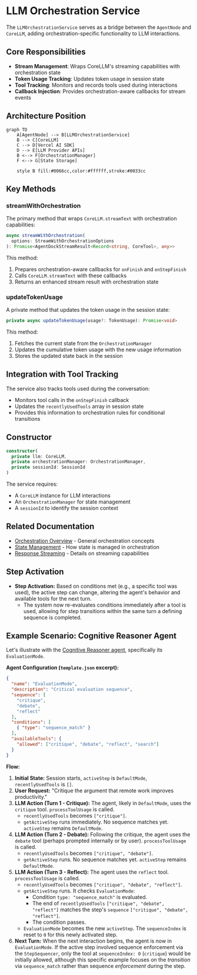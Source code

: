 # LLM Orchestration Service

The `LLMOrchestrationService` serves as a bridge between the `AgentNode` and `CoreLLM`, adding orchestration-specific functionality to LLM interactions.

## Core Responsibilities

- **Stream Management**: Wraps CoreLLM's streaming capabilities with orchestration state
- **Token Usage Tracking**: Updates token usage in session state
- **Tool Tracking**: Monitors and records tools used during interactions
- **Callback Injection**: Provides orchestration-aware callbacks for stream events

## Architecture Position

```mermaid
graph TD
    A[AgentNode] --> B[LLMOrchestrationService]
    B --> C[CoreLLM]
    C --> D[Vercel AI SDK]
    D --> E[LLM Provider APIs]
    B <--> F[OrchestrationManager]
    F <--> G[State Storage]
    
    style B fill:#0066cc,color:#ffffff,stroke:#0033cc
```

## Key Methods

### streamWithOrchestration

The primary method that wraps `CoreLLM.streamText` with orchestration capabilities:

```typescript
async streamWithOrchestration(
  options: StreamWithOrchestrationOptions
): Promise<AgentDockStreamResult<Record<string, CoreTool>, any>>
```

This method:
1. Prepares orchestration-aware callbacks for `onFinish` and `onStepFinish`
2. Calls `CoreLLM.streamText` with these callbacks
3. Returns an enhanced stream result with orchestration state

### updateTokenUsage

A private method that updates the token usage in the session state:

```typescript
private async updateTokenUsage(usage?: TokenUsage): Promise<void>
```

This method:
1. Fetches the current state from the `OrchestrationManager`
2. Updates the cumulative token usage with the new usage information
3. Stores the updated state back in the session

## Integration with Tool Tracking

The service also tracks tools used during the conversation:
- Monitors tool calls in the `onStepFinish` callback
- Updates the `recentlyUsedTools` array in session state
- Provides this information to orchestration rules for conditional transitions

## Constructor

```typescript
constructor(
  private llm: CoreLLM,
  private orchestrationManager: OrchestrationManager,
  private sessionId: SessionId
)
```

The service requires:
- A `CoreLLM` instance for LLM interactions
- An `OrchestrationManager` for state management
- A `sessionId` to identify the session context

## Related Documentation

- [Orchestration Overview](./orchestration-overview.md) - General orchestration concepts
- [State Management](./state-management.md) - How state is managed in orchestration
- [Response Streaming](../core/response-streaming.md) - Details on streaming capabilities 

## Step Activation

-   **Step Activation:** Based on conditions met (e.g., a specific tool was used), the active step can change, altering the agent's behavior and available tools for the next turn.
    -   The system now re-evaluates conditions immediately after a tool is used, allowing for step transitions within the same turn a defining sequence is completed.

## Example Scenario: Cognitive Reasoner Agent

Let's illustrate with the [Cognitive Reasoner agent](https://github.com/AgentDock/AgentDock/tree/main/agents/cognitive-reasoner), specifically its `EvaluationMode`.

**Agent Configuration (`template.json` excerpt):**

```json
{
  "name": "EvaluationMode",
  "description": "Critical evaluation sequence",
  "sequence": [
    "critique",
    "debate",
    "reflect"
  ],
  "conditions": [
    { "type": "sequence_match" }
  ],
  "availableTools": {
    "allowed": ["critique", "debate", "reflect", "search"]
  }
}
```

**Flow:**

1.  **Initial State:** Session starts, `activeStep` is `DefaultMode`, `recentlyUsedTools` is `[]`.
2.  **User Request:** "Critique the argument that remote work improves productivity."
3.  **LLM Action (Turn 1 - Critique):** The agent, likely in `DefaultMode`, uses the `critique` tool. `processToolUsage` is called.
    -   `recentlyUsedTools` becomes `["critique"]`.
    -   `getActiveStep` runs immediately. No sequence matches yet. `activeStep` remains `DefaultMode`.
4.  **LLM Action (Turn 2 - Debate):** Following the critique, the agent uses the `debate` tool (perhaps prompted internally or by user). `processToolUsage` is called.
    -   `recentlyUsedTools` becomes `["critique", "debate"]`.
    -   `getActiveStep` runs. No sequence matches yet. `activeStep` remains `DefaultMode`.
5.  **LLM Action (Turn 3 - Reflect):** The agent uses the `reflect` tool. `processToolUsage` is called.
    -   `recentlyUsedTools` becomes `["critique", "debate", "reflect"]`.
    -   `getActiveStep` runs. It checks `EvaluationMode`:
        -   Condition `type: "sequence_match"` is evaluated.
        -   The end of `recentlyUsedTools` `["critique", "debate", "reflect"]` matches the step's `sequence` `["critique", "debate", "reflect"]`.
        -   The condition passes.
    -   `EvaluationMode` becomes the new `activeStep`. The `sequenceIndex` is reset to `0` for this newly activated step.
6.  **Next Turn:** When the next interaction begins, the agent is now in `EvaluationMode`. If the active step involved sequence enforcement via the `StepSequencer`, only the tool at `sequenceIndex: 0` (`critique`) would be initially allowed, although this specific example focuses on the *transition* via `sequence_match` rather than sequence *enforcement* during the step. 